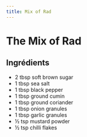 ```yaml
---
title: Mix of Rad
---
```


# The Mix of Rad

## Ingrédients

- 2 tbsp soft brown sugar
- 1 tbsp sea salt
- 1 tbsp black pepper
- 1 tbsp ground cumin
- 1 tbsp ground coriander
- 1 tbsp onion granules
- 1 tbsp garlic granules
- ½ tsp mustard powder
- ½ tsp chilli flakes
